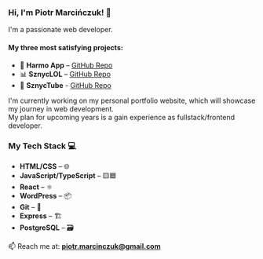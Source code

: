 ### Hi, I'm Piotr Marcińczuk! 👋  

I'm a passionate web developer.  

#### My three most satisfying projects:  
- 📅  **Harmo App** – [GitHub Repo](https://github.com/PiotrMarcinczuk/Project-1-Harmo)  
- 📊  **SznycLOL** – [GitHub Repo](https://github.com/PiotrMarcinczuk/Project-2)  
- 🎥  **SznycTube** - [GitHub Repo](https://github.com/nolmo12/emplocity_app)

I'm currently working on my personal portfolio website, which will showcase my journey in web development.  
My plan for upcoming years is a gain experience as fullstack/frontend developer.

### My Tech Stack 💻

- **HTML/CSS** – 🌐 
- **JavaScript/TypeScript** – 🟨🟦 
- **React** – ⚛️ 
- **WordPress** – 📦 
- **Git** – 🐙 
- **Express** – 🏗️ 
- **PostgreSQL** – 🗃️ 



📫 Reach me at: **piotr.marcinczuk@gmail.com**  
